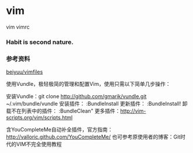# vim
vim vimrc

### Habit is second nature.

### 参考资料
[beiyuu/vimfiles](https://github.com/beiyuu/vimfiles)

使用Vundle，极轻极简的管理和配置Vim，使用只需以下简单几步操作：

安装Vundle：git clone http://github.com/gmarik/vundle.git ~/.vim/bundle/vundle
安装插件： :BundleInstall
更新插件： :BundleInstall!
卸载不在列表中的插件： :BundleClean"
更多插件：http://vim-scripts.org/vim/scripts.html

含YouCompleteMe自动补全插件，官方指南：http://valloric.github.com/YouCompleteMe/
也可参考原使用者的博客：Git时代的VIM不完全使用教程
